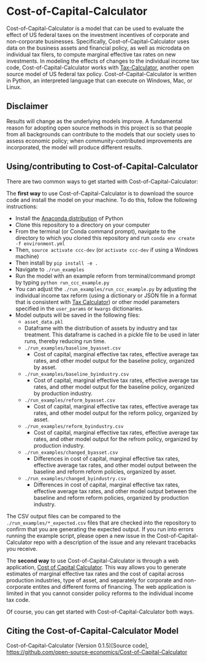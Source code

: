 # Cost-of-Capital-Calculator
Cost-of-Capital-Calculator is a model that can be used to evaluate the effect of US federal taxes on the investment incentives of corporate and non-corporate businesses.  Specifically, Cost-of-Capital-Calculator uses data on the business assets and financial policy, as well as microdata on individual tax filers, to compute marginal effective tax rates on new investments.  In modeling the effects of changes to the individual income tax code, Cost-of-Capital-Calculator works with [Tax-Calculator](https://github.com/open-source-economics/tax-calculator), another open source model of US federal tax policy.  Cost-of-Capital-Calculator is written in Python, an interpreted language that can execute on Windows, Mac, or Linux.

## Disclaimer
Results will change as the underlying models improve. A fundamental reason for adopting open source methods in this project is so that people from all backgrounds can contribute to the models that our society uses to assess economic policy; when community-contributed improvements are incorporated, the model will produce different results.


## Using/contributing to Cost-of-Capital-Calculator

There are two common ways to get started with Cost-of-Capital-Calculator:

The **first way** to use Cost-of-Capital-Calculator is to download the source code and install the model on your machine.  To do this, follow the following instructions:
* Install the [Anaconda distribution](https://www.anaconda.com/distribution/) of Python
* Clone this repository to a directory on your computer
* From the terminal (or Conda command prompt), navigate to the directory to which you cloned this repository and run `conda env create -f environment.yml`
* Then, `source activate ccc-dev` (or `activate ccc-dev` if using a Windows machine)
* Then install by `pip install -e .`
* Navigate to `./run_examples`
* Run the model with an example reform from terminal/command prompt by typing `python run_ccc_example.py`
* You can adjust the `./run_examples/run_ccc_example.py` by adjusting the individual income tax reform (using a dictionary or JSON file in a format that is consistent with [Tax Calculator](https://github.com/open-source-economics/Tax-Calculator)) or other model parameters specified in the `user_params` or `kwargs` dictionaries.
* Model outputs will be saved in the following files:
  *  `asset_data.pkl`
    * Dataframe with the distribution of assets by industry and tax treatment.  This dataframe is cached in a pickle file to be used in later runs, thereby reducing run time.
  * `./run_examples/baseline_byasset.csv`
    * Cost of capital, marginal effective tax rates, effective average tax rates, and other model output for the baseline policy, organized by asset.
  * `./run_examples/baseline_byindustry.csv`
    * Cost of capital, marginal effective tax rates, effective average tax rates, and other model output for the baseline policy, organized by production industry.
  * `./run_examples/reform_byasset.csv`
    * Cost of capital, marginal effective tax rates, effective average tax rates, and other model output for the reform policy, organized by asset.
  * `./run_examples/reform_byindustry.csv`
    * Cost of capital, marginal effective tax rates, effective average tax rates, and other model output for the refrom policy, organized by production industry.
  * `./run_examples/changed_byasset.csv`
    * Differences in cost of capital, marginal effective tax rates, effective average tax rates, and other model output between the baseline and reform reform policies, organized by asset.
  * `./run_examples/changed_byindustry.csv`
    * Differences in cost of capital, marginal effective tax rates, effective average tax rates, and other model output between the baseline and reform reform policies, organized by production industry.

The CSV output files can be compared to the `./run_examples/*_expected.csv` files that are checked into the repository to confirm that you are generating the expected output.  If you run into errors running the example script, please open a new issue in the Cost-of-Capital-Calculator repo with a description of the issue and any relevant tracebacks you receive.


The **second way** to use Cost-of-Capital-Calculator is through a web
application, [Cost of Capital Calculator](http://www.ospc.org/ccc).  This way
allows you to generate estimates of marginal effective tax rates and the cost of capital
across production industries, type of asset, and separately for corporate and non-corporate
entites and different forms of financing.  The web application is limited in that you cannot consider policy reforms to the individual income tax code.

Of course, you can get started with Cost-of-Capital-Calculator both ways.

## Citing the Cost-of-Capital-Calculator Model
Cost-of-Capital-Calculator (Version 0.1.5)[Source code], https://github.com/open-source-economics/Cost-of-Capital-Calculator
